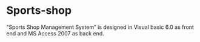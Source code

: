 # Sports-shop
“Sports Shop Management System” is designed in Visual basic 6.0 as front end and MS Access 2007 as back end.
